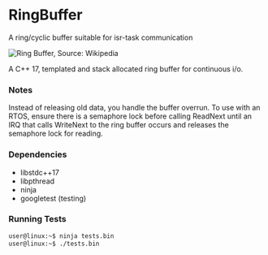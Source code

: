 # RingBuffer
A ring/cyclic buffer suitable for isr-task communication

![Ring Buffer, Source: Wikipedia](https://upload.wikimedia.org/wikipedia/commons/thumb/d/d9/Ring_buffer.svg/246px-Ring_buffer.svg.png)

A C++ 17, templated and stack allocated ring buffer for continuous i/o. 


### Notes
Instead of releasing old data, you handle the buffer overrun.
To use with an RTOS, ensure there is a semaphore lock before calling ReadNext until an IRQ that calls WriteNext to the ring buffer occurs and releases the semaphore lock for reading. 



### Dependencies
- libstdc++17
- libpthread
- ninja
- googletest (testing)

### Running Tests

```bash
user@linux:~$ ninja tests.bin
user@linux:~$ ./tests.bin
```

